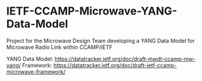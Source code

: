 # IETF-CCAMP-Microwave-YANG-Data-Model
Project for the Microwave Design Team developing a YANG Data Model for Microwave Radio Link within CCAMP/IETF

YANG Data Model: https://datatracker.ietf.org/doc/draft-mwdt-ccamp-mw-yang/
Framework: https://datatracker.ietf.org/doc/draft-ietf-ccamp-microwave-framework/
